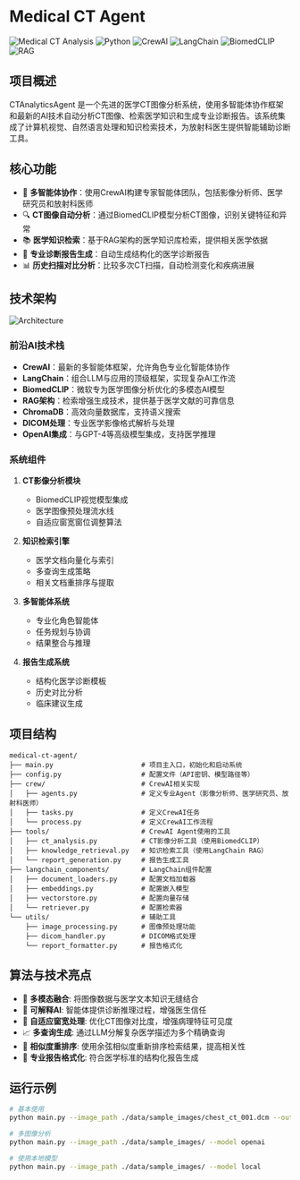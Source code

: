 # Medical CT Agent

![Medical CT Analysis](https://img.shields.io/badge/AI-Medical%20Imaging-brightgreen)
![Python](https://img.shields.io/badge/Python-3.9%2B-blue)
![CrewAI](https://img.shields.io/badge/CrewAI-0.28.0%2B-orange)
![LangChain](https://img.shields.io/badge/LangChain-0.0.267%2B-yellow)
![BiomedCLIP](https://img.shields.io/badge/BiomedCLIP-Vision%20Model-violet)
![RAG](https://img.shields.io/badge/Architecture-RAG-red)

## 项目概述

CTAnalyticsAgent 是一个先进的医学CT图像分析系统，使用多智能体协作框架和最新的AI技术自动分析CT图像、检索医学知识和生成专业诊断报告。该系统集成了计算机视觉、自然语言处理和知识检索技术，为放射科医生提供智能辅助诊断工具。

## 核心功能

- 🧠 **多智能体协作**：使用CrewAI构建专家智能体团队，包括影像分析师、医学研究员和放射科医师
- 🔍 **CT图像自动分析**：通过BiomedCLIP模型分析CT图像，识别关键特征和异常
- 📚 **医学知识检索**：基于RAG架构的医学知识库检索，提供相关医学依据
- 📝 **专业诊断报告生成**：自动生成结构化的医学诊断报告
- 📊 **历史扫描对比分析**：比较多次CT扫描，自动检测变化和疾病进展

## 技术架构

![Architecture](https://mermaid.ink/img/pako:eNqNVE1v2zAM_SuETgm6ediBw7IchhbdShTIoUCAYD0MBWKrsYHIUiTJSdqh_32U7I_YyTrsYlB8j48PKoDbkqBES82ZMtBYLKEGQ8XREskQHQX9mWBfMI67unCxYsU0pQVNBvhgM58P9lrVkAQS3U7eo3QvngR62GVpzaISB-v5W0O1wN6SC92G_wlntDT3mXaqzuIjcUUcwtOJtmVpUrJRLQ478VbKNvgixVDNZLzm1WWnNvuX4r2gTbRVlmspWFCKLBuMrpbRLnI8Pi4HWdbGtnGNOtVmogaxSG1fJfR4jus2GGb5YmEqt7XnruDR42ksUTBz_1eS3OKGWe_NihYVmxj0Ok6tZkzjFx9j2tmzNxLJuBtaBjNTU3VGreBv5QdYG7IKiLk1vKFNNQtVp3moRzwk4yg_p6UptKHnxaIdDLznaeK_U8kFWdkjvT4OrmZRj9YLbShBPQ3uo-mmG02lq5FluR9ibG494sGMeZ9G9ZNV7MxVtTfGPYnKRzNj-d7Vw82FwZW5qhqsg5eW7bcweSNNUR5hHQUA5V2xLTGswqBizfMBlt0Y7AxJnKqE1TdUR3gik3idSmOoBnJ-p8s5_tX3VruD_2dXwp6MCg0t6gNzT3XP_n5F_2JI9Md9dpBPwcvTCIlXI1QfISyvRqhOhUl9tXsK9me6ZBhdkfT-32ywJzwqboPyXDy4dSiRKtKEQzRA6z7nc1TOoPwe_ADwShbr)

### 前沿AI技术栈

- **CrewAI**：最新的多智能体框架，允许角色专业化智能体协作
- **LangChain**：组合LLM与应用的顶级框架，实现复杂AI工作流
- **BiomedCLIP**：微软专为医学图像分析优化的多模态AI模型
- **RAG架构**：检索增强生成技术，提供基于医学文献的可靠信息
- **ChromaDB**：高效向量数据库，支持语义搜索
- **DICOM处理**：专业医学影像格式解析与处理
- **OpenAI集成**：与GPT-4等高级模型集成，支持医学推理

### 系统组件

1. **CT影像分析模块**
   - BiomedCLIP视觉模型集成
   - 医学图像预处理流水线
   - 自适应窗宽窗位调整算法

2. **知识检索引擎**
   - 医学文档向量化与索引
   - 多查询生成策略
   - 相关文档重排序与提取

3. **多智能体系统**
   - 专业化角色智能体
   - 任务规划与协调
   - 结果整合与推理

4. **报告生成系统**
   - 结构化医学诊断模板
   - 历史对比分析
   - 临床建议生成


## 项目结构

```
medical-ct-agent/
├── main.py                      # 项目主入口，初始化和启动系统
├── config.py                    # 配置文件（API密钥、模型路径等）
├── crew/                        # CrewAI相关实现
│   ├── agents.py                # 定义专业Agent（影像分析师、医学研究员、放射科医师）
│   ├── tasks.py                 # 定义CrewAI任务
│   └── process.py               # 定义CrewAI工作流程
├── tools/                       # CrewAI Agent使用的工具
│   ├── ct_analysis.py           # CT影像分析工具（使用BiomedCLIP）
│   ├── knowledge_retrieval.py   # 知识检索工具（使用LangChain RAG）
│   └── report_generation.py     # 报告生成工具
├── langchain_components/        # LangChain组件配置
│   ├── document_loaders.py      # 配置文档加载器
│   ├── embeddings.py            # 配置嵌入模型
│   ├── vectorstore.py           # 配置向量存储
│   └── retriever.py             # 配置检索器
└── utils/                       # 辅助工具
    ├── image_processing.py      # 图像预处理功能
    ├── dicom_handler.py         # DICOM格式处理
    └── report_formatter.py      # 报告格式化
```

## 算法与技术亮点

- 🔄 **多模态融合**: 将图像数据与医学文本知识无缝结合
- 🔗 **可解释AI**: 智能体提供诊断推理过程，增强医生信任
- 🧮 **自适应窗宽处理**: 优化CT图像对比度，增强病理特征可见度
- 📈 **多查询生成**: 通过LLM分解复杂医学描述为多个精确查询
- 📌 **相似度重排序**: 使用余弦相似度重新排序检索结果，提高相关性
- 🏥 **专业报告格式化**: 符合医学标准的结构化报告生成

## 运行示例

```bash
# 基本使用
python main.py --image_path ./data/sample_images/chest_ct_001.dcm --output_dir ./reports

# 多图像分析
python main.py --image_path ./data/sample_images/ --model openai

# 使用本地模型
python main.py --image_path ./data/sample_images/ --model local
